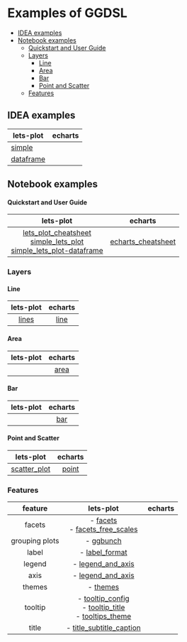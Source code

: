 # Examples of GGDSL

- [IDEA examples](#idea-examples)
- [Notebook examples](#notebook-examples)
    - [Quickstart and User Guide](#quickstart-and-user-guide)
    - [Layers](#layers)
        - [Line](#line)
        - [Area](#area)
        - [Bar](#bar)
        - [Point and Scatter](#point-and-scatter)
    - [Features](#features)

## IDEA examples

| **lets-plot**                                         | **echarts** |
|-------------------------------------------------------|-------------|
| [simple](idea-examples/lets-plot-simple)              |             |
| [dataframe](idea-examples/lets-plot-dataframe-simple) |             |

## Notebook examples

#### Quickstart and User Guide

|                                                                                                           **lets-plot**                                                                                                           |                           **echarts**                            |
|:---------------------------------------------------------------------------------------------------------------------------------------------------------------------------------------------------------------------------------:|:----------------------------------------------------------------:|
| [lets_plot_cheatsheet](notebooks/lets-plot/lets_plot_cheatsheet.ipynb)<br/> [simple_lets_plot](notebooks/lets-plot/simple_lets_plot.ipynb)<br/>[simple_lets_plot-dataframe](notebooks/lets-plot/simple_lets_plot-dataframe.ipynb) | [echarts_cheatsheet](notebooks/echarts/echarts_cheatsheet.ipynb) |

### Layers

#### Line

|              **lets-plot**               |             **echarts**              |
|:----------------------------------------:|:------------------------------------:|
| [lines](notebooks/lets-plot/lines.ipynb) | [line](notebooks/echarts/line.ipynb) |

#### Area

| **lets-plot** |             **echarts**              |
|:-------------:|:------------------------------------:|
|               | [area](notebooks/echarts/area.ipynb) |

#### Bar

| **lets-plot** |            **echarts**             |
|:-------------:|:----------------------------------:|
|               | [bar](notebooks/echarts/bar.ipynb) |

#### Point and Scatter

|                     **lets-plot**                      |              **echarts**               |
|:------------------------------------------------------:|:--------------------------------------:|
| [scatter_plot](notebooks/lets-plot/scatter_plot.ipynb) | [point](notebooks/echarts/point.ipynb) |

### Features

|  **feature**   |                                                                                         **lets-plot**                                                                                          | **echarts** |
|:--------------:|:----------------------------------------------------------------------------------------------------------------------------------------------------------------------------------------------:|:-----------:|
|     facets     |                                     - [facets](notebooks/lets-plot/facets.ipynb)<br/> - [facets_free_scales](notebooks/lets-plot/facets_free_scales.ipynb)                                     |             |
| grouping plots |                                                                         - [ggbunch](notebooks/lets-plot/ggbunch.ipynb)                                                                         |             |
|     label      |                                                                    - [label_format](notebooks/lets-plot/label_format.ipynb)                                                                    |             |
|     legend     |                                                                 - [legend_and_axis](notebooks/lets-plot/legend_and_axis.ipynb)                                                                 |             |
|      axis      |                                                                 - [legend_and_axis](notebooks/lets-plot/legend_and_axis.ipynb)                                                                 |             |
|     themes     |                                                                          - [themes](notebooks/lets-plot/themes.ipynb)                                                                          |             |
|    tooltip     | - [tooltip_config](notebooks/lets-plot/tooltip_config.ipynb)<br/> - [tooltip_title](notebooks/lets-plot/tooltip_title.ipynb)<br/> - [tooltips_theme](notebooks/lets-plot/tooltips_theme.ipynb) |             |
|     title      |                                                          - [title_subtitle_caption](notebooks/lets-plot/title_subtitle_caption.ipynb)                                                          |             |
